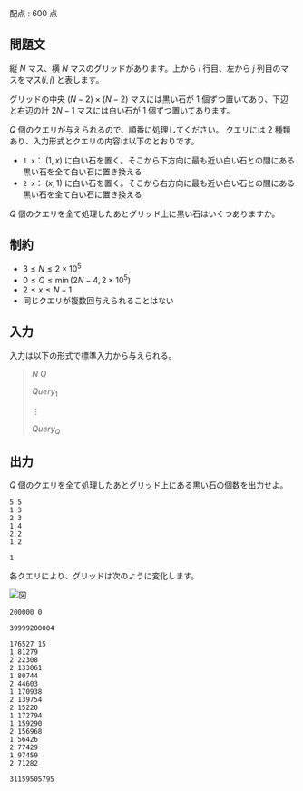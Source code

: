 配点 : $600$ 点

## 問題文

縦 $N$ マス、横 $N$ マスのグリッドがあります。上から $i$ 行目、左から $j$ 列目のマスをマス$(i,j)$ と表します。

グリッドの中央 $(N-2)\times (N-2)$ マスには黒い石が $1$ 個ずつ置いてあり、下辺と右辺の計 $2N-1$ マスには白い石が $1$ 個ずつ置いてあります。

$Q$ 個のクエリが与えられるので、順番に処理してください。
クエリには $2$ 種類あり、入力形式とクエリの内容は以下のとおりです。

- `1 x`： $(1,x)$ に白い石を置く。そこから下方向に最も近い白い石との間にある黒い石を全て白い石に置き換える
- `2 x`： $(x,1)$ に白い石を置く。そこから右方向に最も近い白い石との間にある黒い石を全て白い石に置き換える

$Q$ 個のクエリを全て処理したあとグリッド上に黒い石はいくつありますか。

## 制約

- $3 \leq N \leq 2\times 10^5$
- $0 \leq Q \leq \min(2N-4,2\times 10^5)$
- $2 \leq x \leq N-1$
- 同じクエリが複数回与えられることはない

## 入力

入力は以下の形式で標準入力から与えられる。

> $N$ $Q$
> 
> $Query_1$
> 
> $\vdots$
> 
> $Query_Q$

## 出力

$Q$ 個のクエリを全て処理したあとグリッド上にある黒い石の個数を出力せよ。

```input1
5 5
1 3
2 3
1 4
2 2
1 2
```

```output1
1
```

各クエリにより、グリッドは次のように変化します。

![図](https://img.atcoder.jp/ghi/31ba2cd6b3155b137f0e007299225028.png)

```input2
200000 0
```

```output2
39999200004
```

```input3
176527 15
1 81279
2 22308
2 133061
1 80744
2 44603
1 170938
2 139754
2 15220
1 172794
1 159290
2 156968
1 56426
2 77429
1 97459
2 71282
```

```output3
31159505795
```